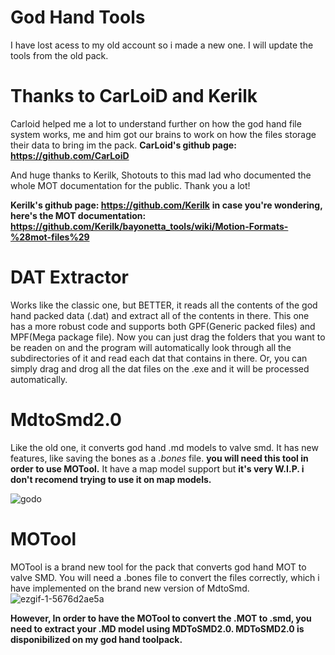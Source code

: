 # God Hand Tools

I have lost acess to my old account so i made a new one.
I will update the tools from the old pack.

# Thanks to CarLoiD and Kerilk
Carloid helped me a lot to understand further on how the god hand file system works, me and him got our brains to work on how the files storage their data to bring im the pack.
**CarLoid's github page: https://github.com/CarLoiD**

And huge thanks to Kerilk, Shotouts to this mad lad who documented the whole MOT documentation for the public. Thank you a lot!


**Kerilk's github page: https://github.com/Kerilk**
**in case you're wondering, here's the MOT documentation: https://github.com/Kerilk/bayonetta_tools/wiki/Motion-Formats-%28mot-files%29**

# DAT Extractor

Works like the classic one, but BETTER, it reads all the contents of the god hand packed data (.dat) and extract all of the contents in there. This one has a more robust code and supports both GPF(Generic packed files) and MPF(Mega package file).
Now you can just drag the folders that you want to be readen on and the program will automatically look through all the subdirectories of it and read each dat that contains in there.
Or, you can simply drag and drog all the dat files on the .exe and it will be processed automatically.

# MdtoSmd2.0

Like the old one, it converts god hand .md models to valve smd. It has new features, like saving the bones as a *.bones* file. 
**you will need this tool in order to use MOTool.**
It have a map model support but **it's very W.I.P. i don't recomend trying to use it on map models.**

![godo](https://github.com/user-attachments/assets/cdf22492-cbc3-4f20-a309-c0eb025a6a8b)



# MOTool
MOTool is a brand new tool for the pack that converts god hand MOT to valve SMD. You will need a .bones file to convert the files correctly, which i have implemented on the brand new version of MdtoSmd.
![ezgif-1-5676d2ae5a](https://github.com/user-attachments/assets/d4294290-a0af-49c9-9fd6-1f06f7bd6b9b)


**However, In order to have the MOTool to convert the .MOT to .smd, you need to extract your .MD model using MDToSMD2.0. MDToSMD2.0 is disponibilized on my god hand toolpack.**


